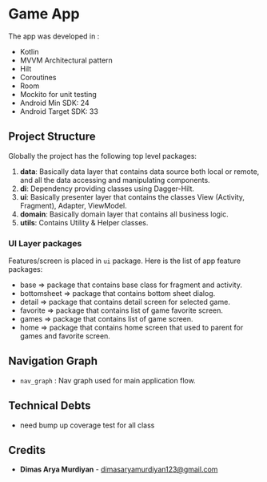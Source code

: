 # Game App

The app was developed in :
- Kotlin
- MVVM Architectural pattern
- Hilt
- Coroutines
- Room
- Mockito for unit testing
- Android Min SDK: 24
- Android Target SDK: 33

## Project Structure
Globally the project has the following top level packages:
1. **data**: Basically data layer that contains data source both local or remote, and all the data accessing and manipulating components.
2. **di**: Dependency providing classes using Dagger-Hilt.
3. **ui**: Basically presenter layer that contains the classes View (Activity, Fragment), Adapter, ViewModel.
4. **domain**: Basically domain layer that contains all business logic.
5. **utils**: Contains Utility & Helper classes.

### UI Layer packages
Features/screen is placed in `ui` package. Here is the list of app feature packages:
- base ⇒ package that contains base class for fragment and activity.
- bottomsheet ⇒ package that contains bottom sheet dialog.
- detail ⇒ package that contains detail screen for selected game.
- favorite ⇒ package that contains list of game favorite screen.
- games ⇒ package that contains list of game screen.
- home ⇒ package that contains home screen that used to parent for games and favorite screen.

## Navigation Graph
- `nav_graph` : Nav graph used for main application flow.

## Technical Debts
- need bump up coverage test for all class

## Credits
- **Dimas Arya Murdiyan** - dimasaryamurdiyan123@gmail.com
